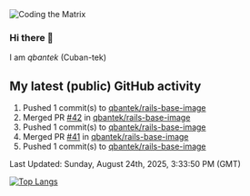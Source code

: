 <img alt="Coding the Matrix" src="https://github.com/user-attachments/assets/59fbca1f-0b00-464b-a8c9-24de1ec70c75">

### Hi there 👋

I am *qbantek* (Cuban-tek)

<!--
**qbantek/qbantek** is a ✨ _special_ ✨ repository because its `README.md` (this file) appears on your GitHub profile.

Here are some ideas to get you started:

- 🔭 I’m currently working on ...
- 🌱 I’m currently learning ...
- 👯 I’m looking to collaborate on ...
- 🤔 I’m looking for help with ...
- 💬 Ask me about ...
- 📫 How to reach me: ...
- ⚡ Fun fact: ...
-->

## My latest (public) GitHub activity
<!--RECENT_ACTIVITY:start-->
1. Pushed 1 commit(s) to [qbantek/rails-base-image](https://github.com/qbantek/rails-base-image)<br>
2. Merged PR [#42](https://github.com/qbantek/rails-base-image/pull/42) in [qbantek/rails-base-image](https://github.com/qbantek/rails-base-image)<br>
3. Pushed 1 commit(s) to [qbantek/rails-base-image](https://github.com/qbantek/rails-base-image)<br>
4. Merged PR [#41](https://github.com/qbantek/rails-base-image/pull/41) in [qbantek/rails-base-image](https://github.com/qbantek/rails-base-image)<br>
5. Pushed 1 commit(s) to [qbantek/rails-base-image](https://github.com/qbantek/rails-base-image)<br>
<!--RECENT_ACTIVITY:end-->

<!--RECENT_ACTIVITY:last_update-->
Last Updated: Sunday, August 24th, 2025, 3:33:50 PM (GMT)
<!--RECENT_ACTIVITY:last_update_end-->


[![Top Langs](https://github-readme-stats.vercel.app/api/top-langs/?username=qbantek&langs_count=10&hide_progress=true)](https://github.com/anuraghazra/github-readme-stats)
